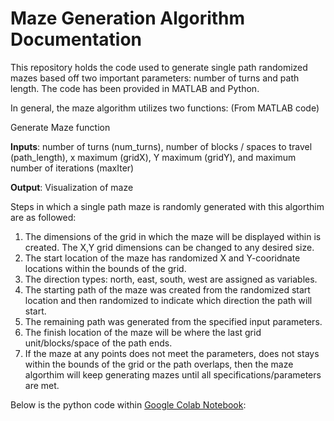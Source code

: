 # Maze Generation Algorithm Documentation 

This repository holds the code used to generate single path randomized mazes based off two important parameters: number of turns and path length. The code has been provided in MATLAB and Python. 

In general, the maze algorithm utilizes two functions: (From MATLAB code)

Generate Maze function 

__Inputs__: number of turns (num_turns), number of blocks / spaces to travel (path_length), x maximum (gridX), Y maximum (gridY), and maximum number of iterations (maxIter)

__Output__: Visualization of maze 

Steps in which a single path maze is randomly generated with this algorthim are as followed:

1. The dimensions of the grid in which the maze will be displayed within is created. The X,Y grid dimensions can be changed to any desired size.
2. The start location of the maze has randomized X and Y-cooridnate locations within the bounds of the grid.
3. The direction types: north, east, south, west are assigned as variables.
4. The starting path of the maze was created from the randomized start location and then randomized to indicate which direction the path will start.
5. The remaining path was generated from the specified input parameters.
6. The finish location of the maze will be where the last grid unit/blocks/space of the path ends.
7. If the maze at any points does not meet the parameters, does not stays within the bounds of the grid or the path overlaps, then the maze algorthim will keep generating mazes until all specifications/parameters are met.

Below is the python code within [Google Colab Notebook](https://colab.research.google.com/drive/1hKHnlq2hOVKw1-x4CG4hURgCfPhSdJ1N?usp=sharing):
